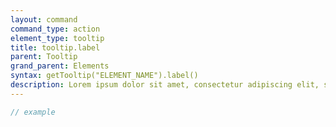 ```yaml
---
layout: command
command_type: action
element_type: tooltip
title: tooltip.label
parent: Tooltip
grand_parent: Elements
syntax: getTooltip("ELEMENT_NAME").label()
description: Lorem ipsum dolor sit amet, consectetur adipiscing elit, sed do eiusmod tempor incididunt ut labore et dolore magna aliqua. Ut enim ad minim veniam, quis nostrud exercitation ullamco laboris nisi ut aliquip ex ea commodo consequat.
---
```


```javascript
// example
```